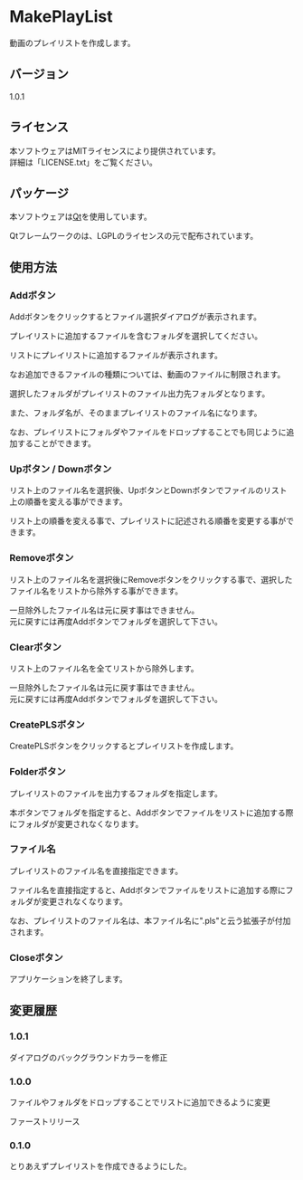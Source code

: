 # MakePlayList

動画のプレイリストを作成します。

## バージョン

1.0.1

## ライセンス

本ソフトウェアはMITライセンスにより提供されています。  
詳細は「LICENSE.txt」をご覧ください。

## パッケージ

本ソフトウェアは[Qt](https://www.qt.io/ja-jp/)を使用しています。

Qtフレームワークのは、LGPLのライセンスの元で配布されています。

## 使用方法

### Addボタン

Addボタンをクリックするとファイル選択ダイアログが表示されます。

プレイリストに追加するファイルを含むフォルダを選択してください。

リストにプレイリストに追加するファイルが表示されます。

なお追加できるファイルの種類については、動画のファイルに制限されます。

選択したフォルダがプレイリストのファイル出力先フォルダとなります。

また、フォルダ名が、そのままプレイリストのファイル名になります。

なお、プレイリストにフォルダやファイルをドロップすることでも同じように追加することができます。

### Upボタン / Downボタン

リスト上のファイル名を選択後、UpボタンとDownボタンでファイルのリスト上の順番を変える事ができます。

リスト上の順番を変える事で、プレイリストに記述される順番を変更する事ができます。

### Removeボタン

リスト上のファイル名を選択後にRemoveボタンをクリックする事で、選択したファイル名をリストから除外する事ができます。

一旦除外したファイル名は元に戻す事はできません。  
元に戻すには再度Addボタンでフォルダを選択して下さい。

### Clearボタン

リスト上のファイル名を全てリストから除外します。

一旦除外したファイル名は元に戻す事はできません。  
元に戻すには再度Addボタンでフォルダを選択して下さい。

### CreatePLSボタン

CreatePLSボタンをクリックするとプレイリストを作成します。

### Folderボタン

プレイリストのファイルを出力するフォルダを指定します。

本ボタンでフォルダを指定すると、Addボタンでファイルをリストに追加する際にフォルダが変更されなくなります。

### ファイル名

プレイリストのファイル名を直接指定できます。

ファイル名を直接指定すると、Addボタンでファイルをリストに追加する際にフォルダが変更されなくなります。

なお、プレイリストのファイル名は、本ファイル名に".pls"と云う拡張子が付加されます。

### Closeボタン

アプリケーションを終了します。

## 変更履歴

### 1.0.1

ダイアログのバックグラウンドカラーを修正

### 1.0.0

ファイルやフォルダをドロップすることでリストに追加できるように変更

ファーストリリース

### 0.1.0

とりあえずプレイリストを作成できるようにした。
